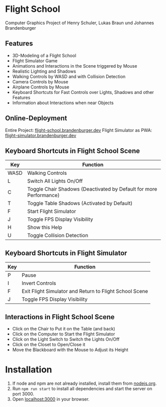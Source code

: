 # Flight School

Computer Graphics Project of Henry Schuler, Lukas Braun und Johannes Brandenburger

## Features

- 3D-Modeling of a Flight School
- Flight Simulator Game
- Animations and Interactions in the Scene triggered by Mouse
- Realistic Lighting and Shadows
- Walking Controls by WASD and with Collision Detection
- Camera Controls by Mouse
- Airplane Controls by Mouse
- Keyboard Shortcuts for Fast Controls over Lights, Shadows and other Features
- Information about Interactions when near Objects

## Online-Deployment

Entire Project: [flight-school.brandenburger.dev](https://flight-school.brandenburger.dev)
Flight Simulator as PWA: [flight-simulator.brandenburger.dev](https://flight-simulator.brandenburger.dev)

## Keyboard Shortcuts in Flight School Scene

| Key | Function |
| --- | --- |
| WASD | Walking Controls |
| L   | Switch All Lights On/Off |
| C   | Toggle Chair Shadows (Deactivated by Default for more Performance) |
| T   | Toggle Table Shadows (Activated by Default) |
| F   | Start Flight Simulator |
| J   | Toggle FPS Display Visibility |
| H   | Show this Help |
| U   | Toggle Collision Detection |

## Keyboard Shortcuts in Flight Simulator

| Key | Function |
| --- | --- |
| P   | Pause |
| I   | Invert Controls |
| F   | Exit Flight Simulator and Return to Flight School Scene |
| J   | Toggle FPS Display Visibility |

## Interactions in Flight School Scene

- Click on the Chair to Put it on the Table (and back)
- Click on the Computer to Start the Flight Simulator
- Click on the Light Switch to Switch the Lights On/Off
- Click on the Closet to Open/Close it
- Move the Blackboard with the Mouse to Adjust its Height

# Installation

1. If node and npm are not already installed, install them from [nodejs.org](https://nodejs.org/en/).
2. Run `npm run start` to install all dependencies and start the server on port 3000.
3. Open [localhost:3000](http://localhost:3000) in your browser.
